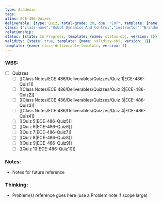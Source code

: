 ```yaml
---
type: Academic
tags: 
alias: ECE-486-Quizes
deliverable: {type: Quiz, total-grade: 20, due: "EOT", template: {name: aggregate-deliverable-obj, version: 1}}
class: {"class-name":"Robot Dynamics And Control","instructor":"Brandon J. DeHart","medium":"In-Person","start-date":"2023-05-08","university":"University of Waterloo","class-alias":"ECE-486","template":{"name":"class-uni-obj","version":1}}
relationship: 
status: {state: In Progress, template: {name: status-obj, version: 1}}
validity: {state: true, template: {name: validity-obj, version: 1}}
template: {name: class-deliverable-template, version: 1}
---
```


### WBS: 

- [ ] Quizzes
	- [ ] [[Class Notes/ECE 486/Deliverables/Quizzes/Quiz 1|ECE-486-Quiz1]]
	- [ ] [[Class Notes/ECE 486/Deliverables/Quizzes/Quiz 2|ECE-486-Quiz2]]
	- [ ] [[Class Notes/ECE 486/Deliverables/Quizzes/Quiz 3|ECE-486-Quiz3]]
	- [ ] [[Class Notes/ECE 486/Deliverables/Quizzes/Quiz 4|ECE-486-Quiz4]]
	- [ ] [[Quiz 5|ECE-486-Quiz5]]
	- [ ] [[Quiz 6|ECE-486-Quiz6]]
	- [ ] [[Quiz 7|ECE-486-Quiz7]]
	- [ ] [[Quiz 8|ECE-486-Quiz8]]
	- [ ] [[Quiz 9|ECE-486-Quiz9]]
	- [ ] [[Quiz 10|ECE-486-Quiz10]]

### Notes:

- Notes for future reference

### Thinking:

- Problem(s) reference goes here (use a Problem note if scope large)